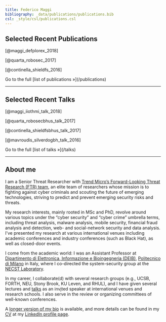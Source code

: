```yaml
---
title: Federico Maggi
bibliography: _data/publications/publications.bib
csl: _style/csl/publications.csl
---
```


## Selected Recent Publications
[@maggi_defplorex_2018]

[@quarta_robosec_2017]

[@continella_shieldfs_2016]


<p class="text-right">Go to the full [list of publications &raquo;](/publications)</p>

<hr />

## Selected Recent Talks
[@maggi_iiothmi_talk_2018]

[@quarta_robosecbhus_talk_2017]

[@continella_shieldfsbhus_talk_2017]

[@mavroudis_silverdogbh_talk_2016]

<p class="text-right">Go to the full [list of talks &raquo;](/talks)</p>

<hr />

## About me
I am a Senior Threat Researcher with [Trend Micro’s Forward-Looking Threat
Research (FTR)
team](http://www.trendmicro.com/vinfo/us/security/research-and-analysis/), an
elite team of researchers whose mission is to fighting against cyber criminals
and scouting the future of emerging technologies, striving to predict and
prevent emerging security risks and threats.

My research interests, mainly rooted in MSc and PhD, revolve around various
topics under the “cyber security” and “cyber crime” umbrella terms, including
threat analysis, malware analysis, mobile security, financial fraud analysis
and detection, web- and social-network security and data analysis. I've
presented my research at various international venues including academic
conferences and industry conferences (such as Black Hat), as well as closed-door
events.

I come from the academic world: I was an Assistant Professor at
[Dipartimento di Elettronica, Informazione e Bioingegneria
(DEIB)](http://www.deib.polimi.it), [Politecnico di Milano](http://polimi.it)
in Italy, where I co-directed the system-security group at the [NECST
Laboratory](http://necst.it).

In my career, I collaborate(d) with several research groups (e.g., UCSB, FORTH,
NEU, Stony Brook, KU Leven, and RHUL), and I have given several lectures and
[talks](/talks) as an invjted speaker at international venues and research
schools. I also serve in the review or organizing committees of well-known
conferences.

A [longer version of my bio](/about) is available, and more details can be
found in my [CV](/cv) at my [LinkedIn profile
page](https://linkedin.com/in/phretor).
